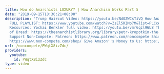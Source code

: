```yaml
---
title: How do Anarchists LUXURY? | How Anarchism Works Part 5
date: "2019-09-15T10:36:21+08:00"
description: 'Trump Haircut Video: https://youtu.be/NdOZWCsTiVQ How Anarchism Works
  FULL PLAYLIST: https://www.youtube.com/watch?v=ZzEl5RIMp7M&list=PLCcemL_x8RtdtFuib1Wl6VwyuYOEDb5Wv
  Resources: Yochai Benkler full video: https://youtu.be/vmrGqzl96L8 The Conquest
  of Bread: https://theanarchistlibrary.org/library/petr-kropotkin-the-conquest-of-bread
  Support Non-Compete: Patreon: https://www.patreon.com/noncompete Shirts ''n Stuff:
  https://www.non-compete.com/shop/ Give Amazon''s Money to Us: https://amzn.to/2H6CKfe'
url: /noncompete/PWqtX8izZdc/
providers:
  youtube:
    id: PWqtX8izZdc
type: video
---
```

